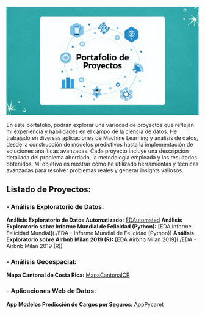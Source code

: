 ![Descripción de la imagen](./Imagenes/Portada.png)

En este portafolio, podrán explorar una variedad de proyectos que reflejan mi experiencia y habilidades en el campo de la ciencia de datos. He trabajado en diversas aplicaciones de Machine Learning y análisis de datos, desde la construcción de modelos predictivos hasta la implementación de soluciones analíticas avanzadas. Cada proyecto incluye una descripción detallada del problema abordado, la metodología empleada y los resultados obtenidos. Mi objetivo es mostrar cómo he utilizado herramientas y técnicas avanzadas para resolver problemas reales y generar insights valiosos.

## Listado de Proyectos:

### - Análisis Exploratorio de Datos:

**Análisis Exploratorio de Datos Automatizado:** [EDAutomated](https://github.com/Cheski1610/EDAutomated.git)
**Análisis Exploratorio sobre Informe Mundial de Felicidad (Python):** [EDA Informe Felicidad Mundial](./EDA - Informe Mundial de Felicidad (Python)) 
**Análisis Exploratorio sobre Airbnb Milan 2019 (R):** [EDA Airbnb Milan 2019](./EDA - Airbnb Milan 2019 (R))

### - Análisis Geoespacial:

**Mapa Cantonal de Costa Rica:** [MapaCantonalCR](https://github.com/Cheski1610/mapacantonalcr.git)

### - Aplicaciones Web de Datos:

**App Modelos Predicción de Cargos por Seguros:** [AppPycaret](https://github.com/Cheski1610/AppPycaret.git)
